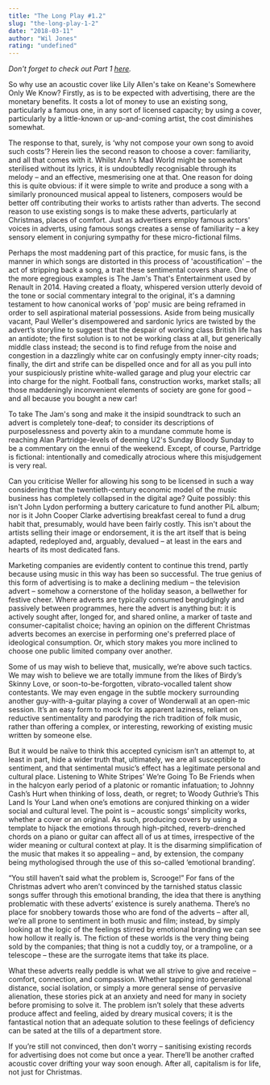```yaml
---
title: "The Long Play #1.2"
slug: "the-long-play-1-2"
date: "2018-03-11"
author: "Wil Jones"
rating: "undefined"
---
```


_Don't forget to check out Part 1 [here](http://pearshapedexeter.com/the-long-play-1-1/)._

So why use an acoustic cover like Lily Allen's take on Keane's Somewhere Only We Know? Firstly, as is to be expected with advertising, there are the monetary benefits. It costs a lot of money to use an existing song, particularly a famous one, in any sort of licensed capacity; by using a cover, particularly by a little-known or up-and-coming artist, the cost diminishes somewhat.

The response to that, surely, is ‘why not compose your own song to avoid such costs’? Herein lies the second reason to choose a cover: familiarity, and all that comes with it. Whilst Ann's Mad World might be somewhat sterilised without its lyrics, it is undoubtedly recognisable through its melody – and an effective, mesmerising one at that. One reason for doing this is quite obvious: if it were simple to write and produce a song with a similarly pronounced musical appeal to listeners, composers would be better off contributing their works to artists rather than adverts. The second reason to use existing songs is to make these adverts, particularly at Christmas, places of comfort. Just as advertisers employ famous actors' voices in adverts, using famous songs creates a sense of familiarity – a key sensory element in conjuring sympathy for these micro-fictional films.

Perhaps the most maddening part of this practice, for music fans, is the manner in which songs are distorted in this process of 'acoustification' – the act of stripping back a song, a trait these sentimental covers share. One of the more egregious examples is The Jam's That's Entertainment used by Renault in 2014. Having created a floaty, whispered version utterly devoid of the tone or social commentary integral to the original, it's a damning testament to how canonical works of 'pop' music are being reframed in order to sell aspirational material possessions. Aside from being musically vacant, Paul Weller's disempowered and sardonic lyrics are twisted by the advert’s storyline to suggest that the despair of working class British life has an antidote; the first solution is to not be working class at all, but generically middle class instead; the second is to find refuge from the noise and congestion in a dazzlingly white car on confusingly empty inner-city roads; finally, the dirt and strife can be dispelled once and for all as you pull into your suspiciously pristine white-walled garage and plug your electric car into charge for the night. Football fans, construction works, market stalls; all those maddeningly inconvenient elements of society are gone for good – and all because you bought a new car!

To take The Jam's song and make it the insipid soundtrack to such an advert is completely tone-deaf; to consider its descriptions of purposelessness and poverty akin to a mundane commute home is reaching Alan Partridge-levels of deeming U2's Sunday Bloody Sunday to be a commentary on the ennui of the weekend. Except, of course, Partridge is fictional: intentionally and comedically atrocious where this misjudgement is very real.

Can you criticise Weller for allowing his song to be licensed in such a way considering that the twentieth-century economic model of the music business has completely collapsed in the digital age? Quite possibly: this isn't John Lydon performing a buttery caricature to fund another PiL album; nor is it John Cooper Clarke advertising breakfast cereal to fund a drug habit that, presumably, would have been fairly costly. This isn't about the artists selling their image or endorsement, it is the art itself that is being adapted, redeployed and, arguably, devalued – at least in the ears and hearts of its most dedicated fans.

Marketing companies are evidently content to continue this trend, partly because using music in this way has been so successful. The true genius of this form of advertising is to make a declining medium – the television advert – somehow a cornerstone of the holiday season, a bellwether for festive cheer. Where adverts are typically consumed begrudgingly and passively between programmes, here the advert is anything but: it is actively sought after, longed for, and shared online, a marker of taste and consumer-capitalist choice; having an opinion on the different Christmas adverts becomes an exercise in performing one's preferred place of ideological consumption. Or, which story makes you more inclined to choose one public limited company over another.

Some of us may wish to believe that, musically, we’re above such tactics. We may wish to believe we are totally immune from the likes of Birdy’s Skinny Love, or soon-to-be-forgotten, vibrato-vocalled talent show contestants. We may even engage in the subtle mockery surrounding another guy-with-a-guitar playing a cover of Wonderwall at an open-mic session. It’s an easy form to mock for its apparent laziness, reliant on reductive sentimentality and parodying the rich tradition of folk music, rather than offering a complex, or interesting, reworking of existing music written by someone else.

But it would be naïve to think this accepted cynicism isn’t an attempt to, at least in part, hide a wider truth that, ultimately, we are all susceptible to sentiment, and that sentimental music’s effect has a legitimate personal and cultural place. Listening to White Stripes’ We’re Going To Be Friends when in the halcyon early period of a platonic or romantic infatuation; to Johnny Cash’s Hurt when thinking of loss, death, or regret; to Woody Guthrie’s This Land Is Your Land when one’s emotions are conjured thinking on a wider social and cultural level. The point is – acoustic songs’ simplicity works, whether a cover or an original. As such, producing covers by using a template to hijack the emotions through high-pitched, reverb-drenched chords on a piano or guitar can affect all of us at times, irrespective of the wider meaning or cultural context at play. It is the disarming simplification of the music that makes it so appealing – and, by extension, the company being mythologised through the use of this so-called ‘emotional branding’.

“You still haven’t said what the problem is, Scrooge!” For fans of the Christmas advert who aren’t convinced by the tarnished status classic songs suffer through this emotional branding, the idea that there is anything problematic with these adverts’ existence is surely anathema. There’s no place for snobbery towards those who are fond of the adverts – after all, we’re all prone to sentiment in both music and film; instead, by simply looking at the logic of the feelings stirred by emotional branding we can see how hollow it really is. The fiction of these worlds is the very thing being sold by the companies; that thing is not a cuddly toy, or a trampoline, or a telescope – these are the surrogate items that take its place.

What these adverts really peddle is what we all strive to give and receive – comfort, connection, and compassion. Whether tapping into generational distance, social isolation, or simply a more general sense of pervasive alienation, these stories pick at an anxiety and need for many in society before promising to solve it. The problem isn’t solely that these adverts produce affect and feeling, aided by dreary musical covers; it is the fantastical notion that an adequate solution to these feelings of deficiency can be sated at the tills of a department store.

If you’re still not convinced, then don't worry – sanitising existing records for advertising does not come but once a year. There’ll be another crafted acoustic cover drifting your way soon enough. After all, capitalism is for life, not just for Christmas.
